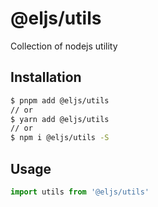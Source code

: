 # @eljs/utils

Collection of nodejs utility

## Installation

```bash
$ pnpm add @eljs/utils
// or
$ yarn add @eljs/utils
// or
$ npm i @eljs/utils -S
```

## Usage

```ts
import utils from '@eljs/utils'
```
